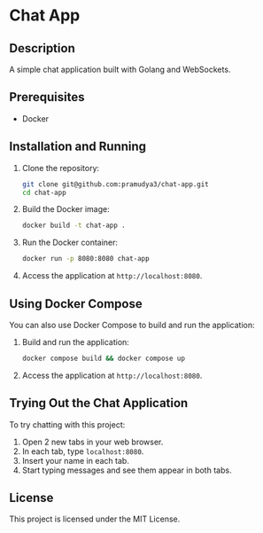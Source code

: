 # Chat App

## Description
A simple chat application built with Golang and WebSockets.

## Prerequisites
- Docker

## Installation and Running

1. Clone the repository:

    ```bash
    git clone git@github.com:pramudya3/chat-app.git
    cd chat-app
    ```

2. Build the Docker image:

    ```bash
    docker build -t chat-app .
    ```

3. Run the Docker container:

    ```bash
    docker run -p 8080:8080 chat-app
    ```

4. Access the application at `http://localhost:8080`.

## Using Docker Compose
You can also use Docker Compose to build and run the application:

1. Build and run the application:

    ```bash
    docker compose build && docker compose up
    ```

2. Access the application at `http://localhost:8080`.

## Trying Out the Chat Application
To try chatting with this project:

1. Open 2 new tabs in your web browser.
2. In each tab, type `localhost:8080`.
3. Insert your name in each tab.
4. Start typing messages and see them appear in both tabs.

## License
This project is licensed under the MIT License.
